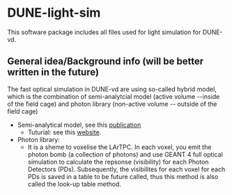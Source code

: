 # DUNE-light-sim
This software package includes all files used for light simulation for DUNE-vd. 

## General idea/Background info (will be better written in the future)
The fast optical simulation in DUNE-vd are using so-called hybrid model, which is the combination of semi-analytcial model (active volume --inside of the field cage) and photon library (non-active volume -- outside of the field cage)
- Semi-analytical model, see this [publication](https://link.springer.com/article/10.1140/epjc/s10052-021-09119-3)
  - Tuturial: see this [website](https://cdcvs.fnal.gov/redmine/projects/sbn-analysis-group/wiki/Tutorial_3_Semi-Analytic_mode_How_to_generate_the_correction_curves). 
- Photon library:
  - It is a sheme to voxelise the LArTPC. In each voxel, you emit the photon bomb (a collection of photons) and use GEANT 4 full optical simulation to calculate the repsonse (visibility) for each Photon Detectors (PDs). Subsequently, the visibilites for each voxel for each PDs is saved in a table to be future called, thus this method is also called the look-up table method. 


